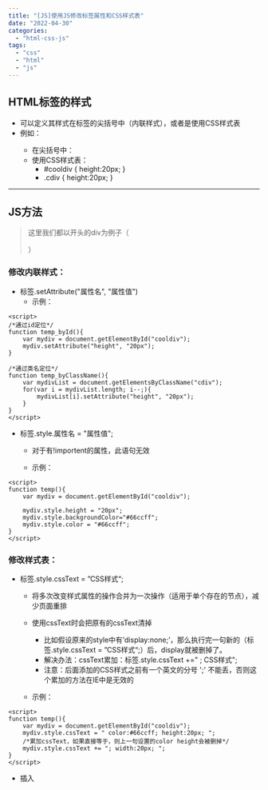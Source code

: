 ```yaml
---
title: "[JS]使用JS修改标签属性和CSS样式表"
date: "2022-04-30"
categories: 
  - "html-css-js"
tags: 
  - "css"
  - "html"
  - "js"
---
```


## HTML标签的样式

- 可以定义其样式在标签的尖括号中（内联样式），或者是使用CSS样式表
- 例如：<div id="cooldiv" class="cdiv"><div>
    - 在尖括号中： <div id="cooldiv" class="cdiv" height="20"></div>
    - 使用CSS样式表：
        - #cooldiv { height:20px; }
        - .cdiv { height:20px; }

* * *

## JS方法

> 这里我们都以开头的div为例子（<div id="cooldiv" class="cdiv"><div>）

### 修改内联样式：

- 标签.setAttribute("属性名", "属性值")
    - 示例：

```
<script>
/*通过id定位*/
function temp_byId(){
    var mydiv = document.getElementById("cooldiv");
    mydiv.setAttribute("height", "20px");
}

/*通过类名定位*/
function temp_byClassName(){
    var mydivList = document.getElementsByClassName("cdiv");
    for(var i = mydivList.length; i--;){
        mydivList[i].setAttribute("height", "20px");
    }
}
</script>
```

- 标签.style.属性名 = "属性值";
    
    - 对于有!importent的属性，此语句无效
    
    - 示例：

```
<script>
function temp(){
    var mydiv = document.getElementById("cooldiv");

    mydiv.style.height = "20px";
    mydiv.style.backgroundColor="#66ccff";
    mydiv.style.color = "#66ccff";
}
</script>
```

### 修改样式表：

- 标签.style.cssText = ”CSS样式“;
    
    - 将多次改变样式属性的操作合并为一次操作（适用于单个存在的节点），减少页面重排
    - 使用cssText时会把原有的cssText清掉
        - 比如假设原来的style中有’display:none;’，那么执行完一句新的（标签.style.cssText = ”CSS样式“;）后，display就被删掉了。
        - 解决办法：cssText累加：标签.style.cssText +=" ; CSS样式";
        - 注意：后面添加的CSS样式之前有一个英文的分号 ';' 不能丢，否则这个累加的方法在IE中是无效的
    
    - 示例：

```
<script>
function temp(){
    var mydiv = document.getElementById("cooldiv");
    mydiv.style.cssText = " color:#66ccff; height:20px; ";
    /*累加cssText，如果直接等于，则上一句设置的color height会被删掉*/
    mydiv.style.cssText += "; width:20px; ";
}
</script>
```

- 插入<style>标签
    - 示例：

```
/*创建一个<style>标签*/
var mystyle = document.createElement('style');

/*写入<style>内的CSS样式表*/
mystyle.innerHTML =
'.cdiv {' +
'   color: blue;' +
'   background-color: #66ccff;' +
'   height: 20px;' +
'}';

// 获取第一个<script>标签
var ref = document.querySelector('script');
// 在第一个<script>标签前插入<style>标签
ref.parentNode.insertBefore(mystyle, ref);
```

- 给标签添加类
    - 一个标签可以有多个类，因此我们可以搞一个新的类，把样式写在这个类里，再把这个类加到想要修改的标签上即可
    - 标签.classList.add("新样式类名");
    - 相关的方法：
        - 标签.classList.add("类名") ; 添加一个类名
        - 标签.classList.remove("类名") ; 去掉一个类名
        - 标签.classList.toggle("类名"); 引号中的类名，有就删除，没有就添加，方便切换
        - 标签.contains("类名"); 判断一个类型是不是存在，返回true和false
    - 示例：

```
<style>
/*定义一个新样式类newDiv，写入想要的样式*/
.newDiv {
    color:#66ccff;
    height: 20px;
}
</style>

<script>
/*把新样式类newDiv加到标签上*/
function temp(){
    var mydiv = document.getElementById("cooldiv");
    mydiv.classList.add("newDiv");
}
</script>
```
